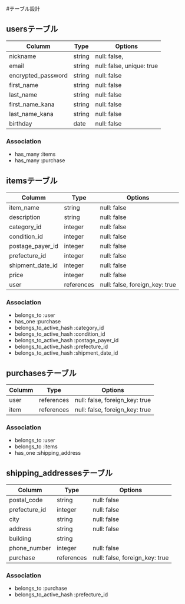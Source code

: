 #テーブル設計

## usersテーブル
|Columm               |Type       |Options                        |
|---------------------|-----------|-------------------------------|
|nickname             |string     |null: false,                   |
|email                |string     |null: false, unique: true      |
|encrypted_password   |string     |null: false                    |
|first_name           |string     |null: false                    |
|last_name            |string     |null: false                    |
|first_name_kana      |string     |null: false                    |
|last_name_kana       |string     |null: false                    |
|birthday             |date       |null: false                    |


### Association
- has_many :items
- has_many :purchase


## itemsテーブル
|Columm               |Type       |Options                        |
|---------------------|-----------|-------------------------------|
|item_name            |string     |null: false                    |
|description          |string     |null: false                    |
|category_id          |integer    |null: false                    |
|condition_id         |integer    |null: false                    |
|postage_payer_id     |integer    |null: false                    |
|prefecture_id        |integer    |null: false                    |
|shipment_date_id     |integer    |null: false                    |
|price                |integer    |null: false                    |
|user                 |references |null: false, foreign_key: true |

### Association
- belongs_to :user
- has_one :purchase
- belongs_to_active_hash :category_id
- belongs_to_active_hash :condition_id
- belongs_to_active_hash :postage_payer_id
- belongs_to_active_hash :prefecture_id
- belongs_to_active_hash :shipment_date_id


## purchasesテーブル
|Columm               |Type       |Options                        |
|---------------------|-----------|-------------------------------|
|user                 |references |null: false, foreign_key: true |
|item                 |references |null: false, foreign_key: true |

### Association
- belongs_to :user
- belongs_to :items
- has_one :shipping_address




## shipping_addressesテーブル
|Columm               |Type       |Options                        |
|---------------------|-----------|-------------------------------|
|postal_code          |string     |null: false                    |
|prefecture_id        |integer    |null: false                    |
|city                 |string     |null: false                    |
|address              |string     |null: false                    |
|building             |string     |                               |
|phone_number         |integer    |null: false                    |
|purchase             |references |null: false, foreign_key: true |


### Association
- belongs_to :purchase
- belongs_to_active_hash :prefecture_id